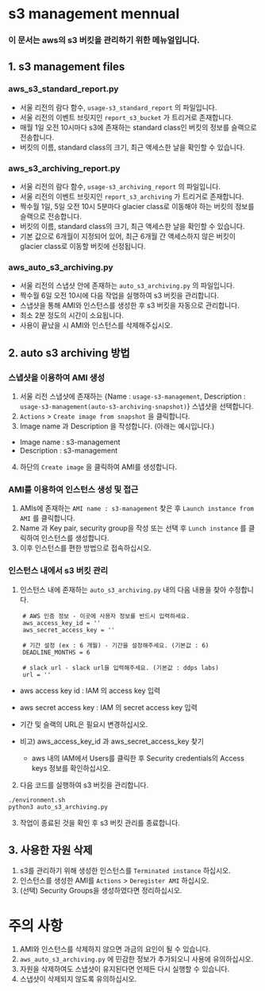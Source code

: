 # s3 management mennual
### 이 문서는 aws의 s3 버킷을 관리하기 위한 메뉴얼입니다.


## 1. s3 management files
### aws_s3_standard_report.py
- 서울 리전의 람다 함수, `usage-s3_standard_report` 의 파일입니다.
- 서울 리전의 이벤트 브릿지인 `report_s3_bucket` 가 트리거로 존재합니다.
- 매월 1일 오전 10시마다 s3에 존재하는 standard class인 버킷의 정보를 슬랙으로 전송합니다.
- 버킷의 이름, standard class의 크기, 최근 액세스한 날을 확인할 수 있습니다.

### aws_s3_archiving_report.py
- 서울 리전의 람다 함수, `usage-s3_archiving_report` 의 파일입니다.
- 서울 리전의 이벤트 브릿지인 `report_s3_archiving` 가 트리거로 존재합니다.
- 짝수월 1일, 5일 오전 10시 5분마다 glacier class로 이동해야 하는 버킷의 정보를 슬랙으로 전송합니다.
- 버킷의 이름, standard class의 크기, 최근 액세스한 날을 확인할 수 있습니다.
- 기본 값으로 6개월이 지정되어 있어, 최근 6개월 간 액세스하지 않은 버킷이 glacier class로 이동할 버킷에 선정됩니다.

### aws_auto_s3_archiving.py
- 서울 리전의 스냅샷 안에 존재하는 `auto_s3_archiving.py` 의 파일입니다.
- 짝수월 6일 오전 10시에 다음 작업을 실행하여 s3 버킷을 관리합니다.
- 스냅샷을 통해 AMI와 인스턴스를 생성한 후 s3 버킷을 자동으로 관리합니다.
- 최소 2분 정도의 시간이 소요됩니다.
- 사용이 끝났을 시 AMI와 인스턴스를 삭제해주십시오.


## 2. auto s3 archiving 방법
### 스냅샷을 이용하여 AMI 생성
1. 서울 리전 스냅샷에 존재하는 {Name : `usage-s3-management`, Description : `usage-s3-management(auto-s3-archiving-snapshot)`} 스냅샷을 선택합니다.
2. `Actions` > `Create image from snapshot` 을 클릭합니다.
3. Image name 과 Description 을 작성합니다. (아래는 예시입니다.)
- Image name : s3-management
- Description : s3-management
4. 하단의 `Create image` 을 클릭하여 AMI를 생성합니다.

### AMI를 이용하여 인스턴스 생성 및 접근
1. AMIs에 존재하는 `AMI name : s3-management` 찾은 후 `Launch instance from AMI` 를 클릭합니다.
2. Name 과 Key pair, security group을 작성 또는 선택 후 `Lunch instance` 를 클릭하여 인스턴스를 생성합니다.
3. 이후 인스턴스를 편한 방법으로 접속하십시오.

### 인스턴스 내에서 s3 버킷 관리
1. 인스턴스 내에 존재하는 `auto_s3_archiving.py` 내의 다음 내용을 찾아 수정합니다.
```
    # AWS 인증 정보 - 이곳에 사용자 정보를 반드시 입력하세요.
    aws_access_key_id = ''
    aws_secret_access_key = ''

    # 기간 설정 (ex : 6 개월) - 기간을 설정해주세요. (기본값 : 6)
    DEADLINE_MONTHS = 6

    # slack url - slack url을 입력해주세요. (기본값 : ddps labs)
    url = ''
```

- aws access key id : IAM 의 access key 입력
- aws secret access key : IAM 의 secret access key 입력
- 기간 및 슬랙의 URL은 필요시 변경하십시오.

- 비고) aws_access_key_id 과 aws_secret_access_key 찾기
    - aws 내의 IAM에서 Users를 클릭한 후 Security credentials의 Access keys 정보를 확인하십시오.

2. 다음 코드를 실행하여 s3 버킷을 관리합니다.
```
./environment.sh
python3 auto_s3_archiving.py
```

3. 작업이 종료된 것을 확인 후 s3 버킷 관리를 종료합니다.


## 3. 사용한 자원 삭제
1. s3를 관리하기 위해 생성한 인스턴스를 `Terminated instance` 하십시오.
2. 인스턴스를 생성한 AMI를 `Actions` > `Deregister AMI` 하십시오.
3. (선택) Security Groups을 생성하였다면 정리하십시오.


# 주의 사항
1. AMI와 인스턴스를 삭제하지 않으면 과금의 요인이 될 수 있습니다.
2. `aws_auto_s3_archiving.py` 에 민감한 정보가 추가되오니 사용에 유의하십시오.
3. 자원을 삭제하여도 스냅샷이 유지된다면 언제든 다시 실행할 수 있습니다.
4. 스냅샷이 삭제되지 않도록 유의하십시오.